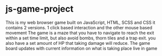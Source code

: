 # js-game-project
This is my web browser game built on JavaScript, HTML, SCSS and CSS
it contains 2 versions. 1 click based interaction and the other mouse based movement
The game is a maze that you have to navigate to reach the exit within a set time limit, but also avoid bombs, thorn tiles and a trap exit.
you also have a set amount of HP that taking damage will reduce.
The game board updates with current information on what is taking place live in game
